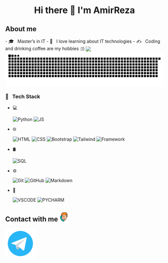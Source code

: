<h1 align="center">Hi there 👋 I'm AmirReza</h1>   

<h2>About me</h2>
- 🎓 &nbsp; Master’s in IT 
- 🌱 &nbsp; I love learning about IT technologies
- ✍️ &nbsp; Coding and drinking coffee are my hobbies :))

<img align="center" src="https://camo.githubusercontent.com/32f8c02627301a5b66691d277231cf1c4dff95398b1f44d0520eac5a1d6d1391/68747470733a2f2f6d65646961342e67697068792e636f6d2f6d656469612f336b50446d6f5764427051504e68436e55472f67697068792e676966"/>

<img align="center" src="https://raw.githubusercontent.com/imrrobat/imrrobat/d1b244e170d2b75fdda3efd499eaaf163f7a617c/images/github-contribution-grid-snake.svg" />
<br>

<h3>🔧 &nbsp; Tech Stack </h3>


- 💻 &nbsp;

  ![Python](https://img.shields.io/badge/-Python-333333?style=flat&logo=python)
  ![JS](https://img.shields.io/badge/-JavaScript-333333?style=flat&logo=javascript)
  
- 🌐 &nbsp;

  ![HTML](https://img.shields.io/badge/-HTML5-333333?style=flat&logo=HTML5)
  ![CSS](https://img.shields.io/badge/-CSS-333333?style=flat&logo=CSS3&logoColor=1572B6)
  ![Bootstrap](https://img.shields.io/badge/-Bootstrap-333333?style=flat&logo=bootstrap&logoColor=563D7C)
  ![Tailwind](https://img.shields.io/badge/-Tailwind-333333?style=flat&logo=Tailwind-CSS)
  ![Framework](https://img.shields.io/badge/-Django-333333?style=flat&logo=Django)
  
- 🛢️ &nbsp;
  
   ![SQL](https://img.shields.io/badge/-MySQL-333333?style=flat&logo=mysql)

 - ⚙️ &nbsp;
   
    ![Git](https://img.shields.io/badge/-Git-333333?style=flat&logo=git)
    ![GitHub](https://img.shields.io/badge/-GitHub-333333?style=flat&logo=github)
    ![Markdown](https://img.shields.io/badge/-Markdown-333333?style=flat&logo=markdown)


- 🔧 &nbsp;
  
   ![VSCODE](https://img.shields.io/badge/-VSCODE-333333?style=flat&logo=VSCODE)
   ![PYCHARM](https://img.shields.io/badge/-Pycharm-333333?style=flat&logo=PYCHARM)


<h2>Contact with me <img width="30px" src="https://github.com/AmirReza32/AmirReza32/blob/main/icons8-contact-us-48.png?raw=true"></h2>
<a href="http://t.me/Amiiiioooo"><img src="https://raw.githubusercontent.com/AmirReza32/AmirReza32/d2209c2fab3852c77da2333eea63b3edc5219a3d/icons8-telegram-48.svg"></a>
